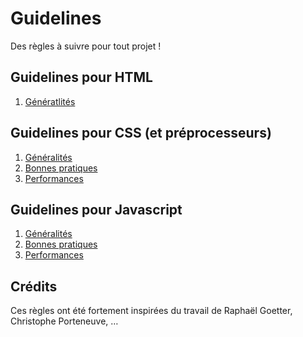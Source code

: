 # Guidelines
Des règles à suivre pour tout projet !

## Guidelines pour HTML

1. [Génératlités](html/generalites.md)

## Guidelines pour CSS (et préprocesseurs)

1. [Généralités](css/generalites.md)
2. [Bonnes pratiques](css/bonnes-pratiques.md)
3. [Performances](css/performances.md)

## Guidelines pour Javascript

1. [Généralités](javascript/generalites.md)
2. [Bonnes pratiques](javascript/bonnes-pratiques.md)
3. [Performances](javascript/performances.md)

## Crédits
Ces règles ont été fortement inspirées du travail de Raphaël Goetter, Christophe Porteneuve, …
